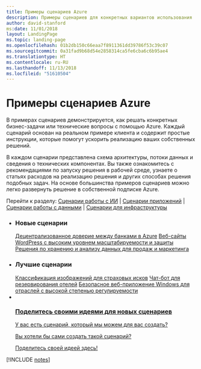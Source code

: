 ```yaml
---
title: Примеры сценариев Azure
description: Примеры сценариев для конкретных вариантов использования
author: david-stanford
ms:date: 11/01/2018
layout: LandingPage
ms.topic: landing-page
ms.openlocfilehash: 01b2db150c66eaa7f8911361dd39786f53c39c07
ms.sourcegitcommit: 0a31fad9b68d54e2858314ca5fe6cba6c6b95ae4
ms.translationtype: HT
ms.contentlocale: ru-RU
ms.lasthandoff: 11/13/2018
ms.locfileid: "51610504"
---
```

# <a name="azure-example-scenarios"></a>Примеры сценариев Azure

В примерах сценариев демонстрируется, как решать конкретных бизнес-задачи или технические вопросы с помощью Azure. Каждый сценарий основан на реальном примере клиента и содержит простые инструкции, которые помогут ускорить реализацию ваших собственных решений.

В каждом сценарии представлена схема архитектуры, потоки данных и сведения о технических компонентах. Вы также ознакомитесь с рекомендациями по запуску решения в рабочей среде, узнаете о статьях расходов на реализацию решения и других способах решения подобных задач. На основе большинства примеров сценариев можно легко развернуть решение в собственной подписке Azure.

Перейти к разделу: [Сценарии работы с ИИ](#ai-scenarios) | [Сценарии приложений](#application-scenarios) | [Сценарии работы с данными](#data-scenarios) | [Сценарии для инфраструктуры](#infrastructure-scenarios)

<ul class="panelContent cardsL">
    <li>
        <div class="cardSize">
            <div class="cardPadding">
                <div class="card">
                    <div class="cardText">
                        <h3>Новые сценарии</h3>
                        <a class="barLink" href="/azure/architecture/example-scenario/apps/decentralized-trust" data-linktype="absolute-path">Децентрализованное доверие между банками в Azure</a>
                        <a class="barLink" href="/azure/architecture/example-scenario/infrastructure/wordpress" data-linktype="absolute-path">Веб-сайты WordPress с высоким уровнем масштабируемости и защиты</a>
                        <a class="barLink" href="/azure/architecture/example-scenario/data/data-warehouse" data-linktype="absolute-path">Решения по хранению и анализу данных для продаж и маркетинга</a>
                    </div>
                </div>
            </div>
        </div>
    </li>
    <li>
        <div class="cardSize">
            <div class="cardPadding">
                <div class="card">
                    <div class="cardText">
                        <h3>Лучшие сценарии</h3>
                        <a class="barLink" href="/azure/architecture/example-scenario/ai/intelligent-apps-image-processing" data-linktype="absolute-path">Классификация изображений для страховых исков</a>
                        <a class="barLink" href="/azure/architecture/example-scenario/apps/commerce-chatbot" data-linktype="absolute-path">Чат-бот для резервирования отелей</a>
                        <a class="barLink" href="/azure/architecture/example-scenario/infrastructure/regulated-multitier-app" data-linktype="absolute-path">Безопасное веб-приложение Windows для отраслей с высокой степенью регулируемости</a>
                    </div>
                </div>
            </div>
        </div>
    </li>
    <li>
        <div class="cardSize">
            <div class="cardPadding">
                <div class="card">
                    <div class="cardText">
                        <a href="https://forms.office.com/Pages/ResponsePage.aspx?id=v4j5cvGGr0GRqy180BHbRy0ZnoKOXdVBqaBz653YPElUNjlNMEpPMDNSSU1aWEIxMFNFNlY2T0E3NC4u" data-linktype="external">
                            <div class="cardSize cardsF">
                                <div class="cardPadding">
                                    <div class="card">
                                        <div class="cardImageOuter">
                                            <div class="cardImage">
                                                <img src="https://docs.microsoft.com/en-us/media/common/i_feedback.svg" alt="" data-linktype="external">
                                            </div>
                                        </div>
                                        <div class="cardText">
                                            <h3 class="x-hidden-focus">Поделитесь своими идеями для новых сценариев</h3>
                                            <p>У вас есть сценарий, который мы можем для вас создать?</p>
                                            <p>Вы хотели бы сами создать такой сценарий?</p>
                                            <p>Поделитесь своей идеей здесь!</p>
                                        </div>
                                    </div>
                                </div>
                            </div>
                        </a>
                    </div>
                </div>
            </div>
        </div>
    </li>
</ul>

[!INCLUDE [notes](./articles.md)]